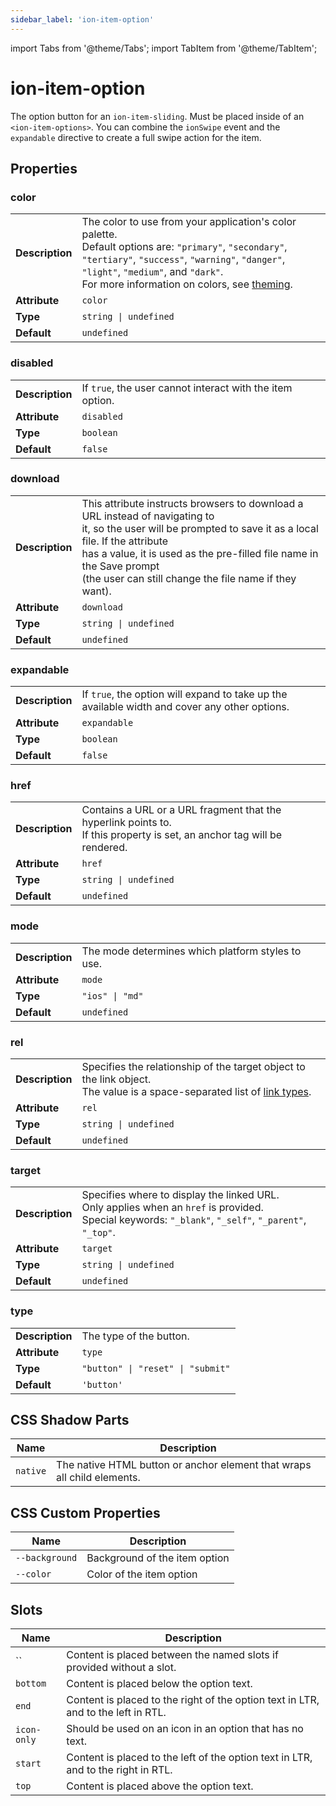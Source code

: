 ```yaml
---
sidebar_label: 'ion-item-option'
---
```


import Tabs from '@theme/Tabs';
import TabItem from '@theme/TabItem';

# ion-item-option

The option button for an `ion-item-sliding`. Must be placed inside of an `<ion-item-options>`.
You can combine the `ionSwipe` event and the `expandable` directive to create a full swipe
action for the item.

## Properties

### color

|                 |                                                                                                                                                                                                                                                                                  |
| --------------- | -------------------------------------------------------------------------------------------------------------------------------------------------------------------------------------------------------------------------------------------------------------------------------- |
| **Description** | The color to use from your application's color palette.<br />Default options are: `"primary"`, `"secondary"`, `"tertiary"`, `"success"`, `"warning"`, `"danger"`, `"light"`, `"medium"`, and `"dark"`.<br />For more information on colors, see [theming](../theming/basics.md). |
| **Attribute**   | `color`                                                                                                                                                                                                                                                                          |
| **Type**        | `string \| undefined`                                                                                                                                                                                                                                                            |
| **Default**     | `undefined`                                                                                                                                                                                                                                                                      |

### disabled

|                 |                                                           |
| --------------- | --------------------------------------------------------- |
| **Description** | If `true`, the user cannot interact with the item option. |
| **Attribute**   | `disabled`                                                |
| **Type**        | `boolean`                                                 |
| **Default**     | `false`                                                   |

### download

|                 |                                                                                                                                                                                                                                                                                                          |
| --------------- | -------------------------------------------------------------------------------------------------------------------------------------------------------------------------------------------------------------------------------------------------------------------------------------------------------- |
| **Description** | This attribute instructs browsers to download a URL instead of navigating to<br />it, so the user will be prompted to save it as a local file. If the attribute<br />has a value, it is used as the pre-filled file name in the Save prompt<br />(the user can still change the file name if they want). |
| **Attribute**   | `download`                                                                                                                                                                                                                                                                                               |
| **Type**        | `string \| undefined`                                                                                                                                                                                                                                                                                    |
| **Default**     | `undefined`                                                                                                                                                                                                                                                                                              |

### expandable

|                 |                                                                                               |
| --------------- | --------------------------------------------------------------------------------------------- |
| **Description** | If `true`, the option will expand to take up the available width and cover any other options. |
| **Attribute**   | `expandable`                                                                                  |
| **Type**        | `boolean`                                                                                     |
| **Default**     | `false`                                                                                       |

### href

|                 |                                                                                                                              |
| --------------- | ---------------------------------------------------------------------------------------------------------------------------- |
| **Description** | Contains a URL or a URL fragment that the hyperlink points to.<br />If this property is set, an anchor tag will be rendered. |
| **Attribute**   | `href`                                                                                                                       |
| **Type**        | `string \| undefined`                                                                                                        |
| **Default**     | `undefined`                                                                                                                  |

### mode

|                 |                                                   |
| --------------- | ------------------------------------------------- |
| **Description** | The mode determines which platform styles to use. |
| **Attribute**   | `mode`                                            |
| **Type**        | `"ios" \| "md"`                                   |
| **Default**     | `undefined`                                       |

### rel

|                 |                                                                                                                                                                                             |
| --------------- | ------------------------------------------------------------------------------------------------------------------------------------------------------------------------------------------- |
| **Description** | Specifies the relationship of the target object to the link object.<br />The value is a space-separated list of [link types](https://developer.mozilla.org/en-US/docs/Web/HTML/Link_types). |
| **Attribute**   | `rel`                                                                                                                                                                                       |
| **Type**        | `string \| undefined`                                                                                                                                                                       |
| **Default**     | `undefined`                                                                                                                                                                                 |

### target

|                 |                                                                                                                                                               |
| --------------- | ------------------------------------------------------------------------------------------------------------------------------------------------------------- |
| **Description** | Specifies where to display the linked URL.<br />Only applies when an `href` is provided.<br />Special keywords: `"_blank"`, `"_self"`, `"_parent"`, `"_top"`. |
| **Attribute**   | `target`                                                                                                                                                      |
| **Type**        | `string \| undefined`                                                                                                                                         |
| **Default**     | `undefined`                                                                                                                                                   |

### type

|                 |                                   |
| --------------- | --------------------------------- |
| **Description** | The type of the button.           |
| **Attribute**   | `type`                            |
| **Type**        | `"button" \| "reset" \| "submit"` |
| **Default**     | `'button'`                        |

## CSS Shadow Parts

| Name     | Description                                                             |
| -------- | ----------------------------------------------------------------------- |
| `native` | The native HTML button or anchor element that wraps all child elements. |

## CSS Custom Properties

| Name           | Description                   |
| -------------- | ----------------------------- |
| `--background` | Background of the item option |
| `--color`      | Color of the item option      |

## Slots

| Name        | Description                                                                       |
| ----------- | --------------------------------------------------------------------------------- |
| ``          | Content is placed between the named slots if provided without a slot.             |
| `bottom`    | Content is placed below the option text.                                          |
| `end`       | Content is placed to the right of the option text in LTR, and to the left in RTL. |
| `icon-only` | Should be used on an icon in an option that has no text.                          |
| `start`     | Content is placed to the left of the option text in LTR, and to the right in RTL. |
| `top`       | Content is placed above the option text.                                          |
